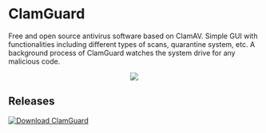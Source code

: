 # ClamGuard
Free and open source antivirus software based on ClamAV.
Simple GUI with functionalities including different types of scans, quarantine system, etc.
A background process of ClamGuard watches the system drive for any malicious code.  

<p align="center">
<img src="https://user-images.githubusercontent.com/64513428/139042686-87e9d2fa-c747-4cd7-9f6a-b1395c1ef540.png" />
</p>

## Releases
[![Download ClamGuard](https://a.fsdn.com/con/app/sf-download-button)](https://sourceforge.net/projects/clamguard/files/latest/download)
